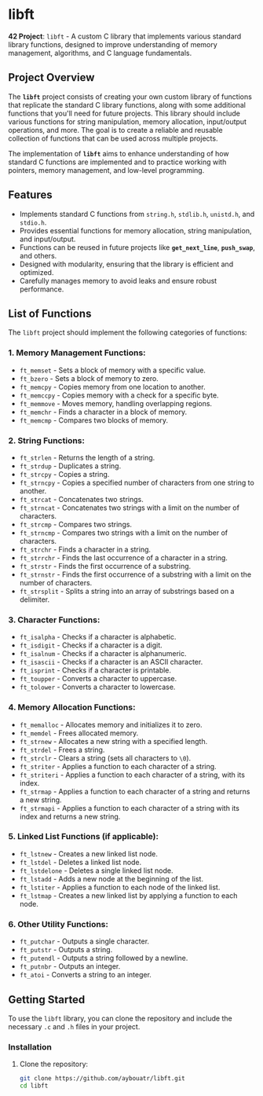 # libft

**42 Project**: `libft` - A custom C library that implements various standard library functions, designed to improve understanding of memory management, algorithms, and C language fundamentals.

## Project Overview

The **`libft`** project consists of creating your own custom library of functions that replicate the standard C library functions, along with some additional functions that you'll need for future projects. This library should include various functions for string manipulation, memory allocation, input/output operations, and more. The goal is to create a reliable and reusable collection of functions that can be used across multiple projects.

The implementation of **`libft`** aims to enhance understanding of how standard C functions are implemented and to practice working with pointers, memory management, and low-level programming.

## Features

- Implements standard C functions from `string.h`, `stdlib.h`, `unistd.h`, and `stdio.h`.
- Provides essential functions for memory allocation, string manipulation, and input/output.
- Functions can be reused in future projects like **`get_next_line`**, **`push_swap`**, and others.
- Designed with modularity, ensuring that the library is efficient and optimized.
- Carefully manages memory to avoid leaks and ensure robust performance.

## List of Functions

The `libft` project should implement the following categories of functions:

### 1. **Memory Management Functions**:
- `ft_memset` - Sets a block of memory with a specific value.
- `ft_bzero` - Sets a block of memory to zero.
- `ft_memcpy` - Copies memory from one location to another.
- `ft_memccpy` - Copies memory with a check for a specific byte.
- `ft_memmove` - Moves memory, handling overlapping regions.
- `ft_memchr` - Finds a character in a block of memory.
- `ft_memcmp` - Compares two blocks of memory.

### 2. **String Functions**:
- `ft_strlen` - Returns the length of a string.
- `ft_strdup` - Duplicates a string.
- `ft_strcpy` - Copies a string.
- `ft_strncpy` - Copies a specified number of characters from one string to another.
- `ft_strcat` - Concatenates two strings.
- `ft_strncat` - Concatenates two strings with a limit on the number of characters.
- `ft_strcmp` - Compares two strings.
- `ft_strncmp` - Compares two strings with a limit on the number of characters.
- `ft_strchr` - Finds a character in a string.
- `ft_strrchr` - Finds the last occurrence of a character in a string.
- `ft_strstr` - Finds the first occurrence of a substring.
- `ft_strnstr` - Finds the first occurrence of a substring with a limit on the number of characters.
- `ft_strsplit` - Splits a string into an array of substrings based on a delimiter.

### 3. **Character Functions**:
- `ft_isalpha` - Checks if a character is alphabetic.
- `ft_isdigit` - Checks if a character is a digit.
- `ft_isalnum` - Checks if a character is alphanumeric.
- `ft_isascii` - Checks if a character is an ASCII character.
- `ft_isprint` - Checks if a character is printable.
- `ft_toupper` - Converts a character to uppercase.
- `ft_tolower` - Converts a character to lowercase.

### 4. **Memory Allocation Functions**:
- `ft_memalloc` - Allocates memory and initializes it to zero.
- `ft_memdel` - Frees allocated memory.
- `ft_strnew` - Allocates a new string with a specified length.
- `ft_strdel` - Frees a string.
- `ft_strclr` - Clears a string (sets all characters to `\0`).
- `ft_striter` - Applies a function to each character of a string.
- `ft_striteri` - Applies a function to each character of a string, with its index.
- `ft_strmap` - Applies a function to each character of a string and returns a new string.
- `ft_strmapi` - Applies a function to each character of a string with its index and returns a new string.

### 5. **Linked List Functions** (if applicable):
- `ft_lstnew` - Creates a new linked list node.
- `ft_lstdel` - Deletes a linked list node.
- `ft_lstdelone` - Deletes a single linked list node.
- `ft_lstadd` - Adds a new node at the beginning of the list.
- `ft_lstiter` - Applies a function to each node of the linked list.
- `ft_lstmap` - Creates a new linked list by applying a function to each node.

### 6. **Other Utility Functions**:
- `ft_putchar` - Outputs a single character.
- `ft_putstr` - Outputs a string.
- `ft_putendl` - Outputs a string followed by a newline.
- `ft_putnbr` - Outputs an integer.
- `ft_atoi` - Converts a string to an integer.

## Getting Started

To use the `libft` library, you can clone the repository and include the necessary `.c` and `.h` files in your project.

### Installation

1. Clone the repository:

   ```bash
   git clone https://github.com/aybouatr/libft.git
   cd libft
